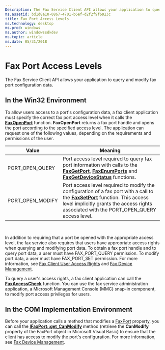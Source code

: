 ```yaml
---
Description: The Fax Service Client API allows your application to query and modify fax port configuration data.
ms.assetid: bd1d8a10-0867-4701-b6ef-d2f2f9f6923c
title: Fax Port Access Levels
ms.technology: desktop
ms.prod: windows
ms.author: windowssdkdev
ms.topic: article
ms.date: 05/31/2018
---
```


# Fax Port Access Levels

The Fax Service Client API allows your application to query and modify fax port configuration data.

## In the Win32 Environment

To allow users access to a port's configuration data, a fax client application must specify the correct fax port access level when it calls the [**FaxOpenPort**](-mfax-faxopenport.md) function. **FaxOpenPort** returns a fax port handle and opens the port according to the specified access level. The application can request one of the following values, depending on the requirements and permissions of the user.



| Value              | Meaning                                                                                                                                                                                                                                            |
|--------------------|----------------------------------------------------------------------------------------------------------------------------------------------------------------------------------------------------------------------------------------------------|
| PORT\_OPEN\_QUERY  | Port access level required to query fax port information with calls to the [**FaxGetPort**](-mfax-faxgetport.md), [**FaxEnumPorts**](-mfax-faxenumports.md) and [**FaxGetDeviceStatus**](-mfax-faxgetdevicestatus.md) functions.                |
| PORT\_OPEN\_MODIFY | Port access level required to modify the configuration of a fax port with a call to the [**FaxSetPort**](-mfax-faxsetport.md) function. This access level implicitly grants the access rights associated with the PORT\_OPEN\_QUERY access level. |



 

In addition to requiring that a port be opened with the appropriate access level, the fax service also requires that users have appropriate access rights when querying and modifying port data. To obtain a fax port handle and to query port data, a user must have FAX\_PORT\_QUERY permission. To modify port data, a user must have FAX\_PORT\_SET permission. For more information, see [Fax Client User Access Rights](-mfax-fax-client-user-access-rights.md) and [Fax Device Management](-mfax-fax-device-management.md).

To query a user's access rights, a fax client application can call the [**FaxAccessCheck**](-mfax-faxaccesscheck.md) function. You can use the fax service administration application, a Microsoft Management Console (MMC) snap-in component, to modify port access privileges for users.

## In the COM Implementation Environment

Before your application calls a method that modifies a [FaxPort](-mfax-faxport.md) property, you can call the [**IFaxPort::get\_CanModify**](-mfax-ifaxport-mfax-ifaxport-get-canmodify-cpp.md) method (retrieve the **CanModify** property of the FaxPort object in Microsoft Visual Basic) to ensure that the client has access to modify the port's configuration. For more information, see [Fax Device Management](-mfax-fax-device-management.md).

 

 



